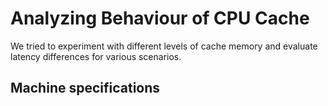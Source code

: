 # Analyzing Behaviour of CPU Cache

We tried to experiment with different levels of cache memory and evaluate latency differences for various scenarios.   

## Machine specifications

